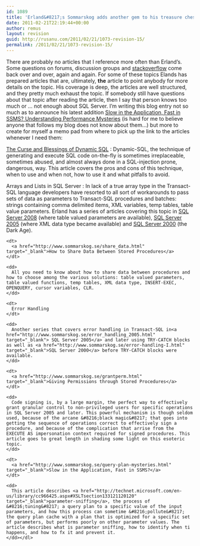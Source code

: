 ```yaml
---
id: 1089
title: 'Erland&#8217;s Sommarskog adds another gem to his treasure chest'
date: 2011-02-21T22:19:44+00:00
author: remus
layout: revision
guid: http://rusanu.com/2011/02/21/1073-revision-15/
permalink: /2011/02/21/1073-revision-15/
---
```

There are probably no articles that I reference more often than Erland&#8217;s. Some questions on forums, discussion groups and [stackoverflow](stackoverflow.com) come back over and over, again and again. For some of these topics Elands has prepared articles that are, ultimately, **the** article to point anybody for more details on the topic. His coverage is deep, the articles are well structured, and they pretty much exhaust the topic. If somebody still have questions about that topic after reading the article, then I say that person knows too much or &#8230; not enough about SQL Server. I&#8217;m writing this blog entry not so much as to announce his latest addition <a href="http://www.sommarskog.se/query-plan-mysteries.html" target="_blank">Slow in the Application, Fast in SSMS? Understanding Performance Mysteries</a> (is hard for me to believe anyone that follows my blog does not know about them&#8230;) but more to create for myself a memo pad from where to pick up the link to the articles whenever I need them:

<a href="http://www.sommarskog.se/dynamic_sql.html" target="_blank">The Curse and Blessings of Dynamic SQL</a>
:   Dynamic-SQL, the technique of generating and execute SQL code on-the-fly is sometimes irreplaceable, sometimes abused, and almost always done in a SQL-injection prone, dangerous, way. This article covers the pros and cons of this technique, when to use and when not, how to use it and what pitfalls to avoid.

Arrays and Lists in SQL Server
:   In lack of a true array type in the Transact-SQL language developers have resorted to all sort of workarounds to pass sets of data as parameters to Transact-SQL procedures and batches: strings containing comma delimited items, XML variables, temp tables, table value parameters. Erland has a series of articles covering this topic in <a href="http://www.sommarskog.se/arrays-in-sql-2008.html" target="_blank">SQL Server 2008</a> (where table valued parameters are available), <a href="http://www.sommarskog.se/arrays-in-sql-2005.html" target="_blank">SQL Server 2005</a> (where XML data type became available) and <a href="http://www.sommarskog.se/arrays-in-sql-2000.html" target="_blank">SQL Server 2000<a /> (the Dark Age).</dd> 
    
    <dt>
      <a href="http://www.sommarskog.se/share_data.html" target="_blank">How to Share Data Between Stored Procedures</a>
    </dt>
    
    <dd>
      All you need to know about how to share data between procedures and how to choose among the various solutions: table valued parameters, table valued functions, temp tables, XML data type, INSERT-EXEC, OPENQUERY, cursor variables, CLR.
    </dd>
    
    <dt>
      Error Handling
    </dt>
    
    <dd>
      Another series that covers error handling in Transact-SQL in<a href="http://www.sommarskog.se/error_handling_2005.html" target="_blank"> SQL Server 2005</a> and later using TRY-CATCH blocks as well as <a href="http://www.sommarskog.se/error-handling-I.html" target="_blank">SQL Server 2000</a> before TRY-CATCH blocks were available.
    </dd>
    
    <dt>
      <a href="http://www.sommarskog.se/grantperm.html" target="_blank">Giving Permissions through Stored Procedures</a>
    </dt>
    
    <dd>
      Code signing is, by a large margin, the perfect way to effectively grant granular control to non-privileged users for specific operations in SQL Server 2005 and later. This powerful mechanism is though seldom used, because of the arcane &#8216;black magic&#8217; that goes into getting the sequence of operations correct to effectively sign a procedure, and because of the complication that arrise from the EXECUTE AS impersonation context required for signed procedures. This article goes to great length in shading some light on this esoteric topic.
    </dd>
    
    <dt>
      <a href="http://www.sommarskog.se/query-plan-mysteries.html" target="_blank">Slow in the Application, Fast in SSMS?</a>
    </dt>
    
    <dd>
      This article describes <a href="http://technet.microsoft.com/en-us/library/cc966425.aspx#XSLTsection133121120120" target="_blank">parameter-sniffing</a>, the process of &#8216;tuning&#8217; a query plan to a specific value of the input parameters, and how this process can sometime &#8216;pollute&#8217; the query plan cache with a plan that is optimized for a specific set of parameters, but performs poorly on other parameter values. The article describes what is parameter sniffing, how to identify when ti happens, and how to fx it and prevent it.
    </dd></dl>